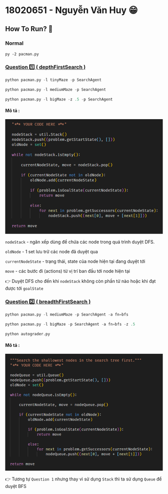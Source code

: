 # 18020651 - Nguyễn Văn Huy 😁

## **How To Run? 🤔**

### Normal

```
py -2 pacman.py
```

### [**Question 1️⃣ ( depthFirstSearch )**](https://github.com/NoCtrlZ1110/Pacman-Search/issues/1)

```python
python pacman.py -l tinyMaze -p SearchAgent
```

```python
python pacman.py -l mediumMaze -p SearchAgent
```

```python
python pacman.py -l bigMaze -z .5 -p SearchAgent
```

#### Mô tả :

![Question 1](./done/question1.png)

`nodeStack` - ngăn xếp dùng để chứa các node trong quá trình duyệt DFS.

`oldNode` - 1 set lưu trữ các node đã duyệt qua

`currentNodeState` - trạng thái, state của node hiện tại đang duyệt tới

`move` - các bước đi (actions) từ vị trí ban đầu tới node hiện tại

👉 Duyệt DFS cho đến khi `nodeStack` không còn phần tử nào hoặc khi đạt được tới `goalState`

### [**Question 2️⃣ ( breadthFirstSearch )**](https://github.com/NoCtrlZ1110/Pacman-Search/issues/2)

```python
python pacman.py -l mediumMaze -p SearchAgent -a fn=bfs
```

```python
python pacman.py -l bigMaze -p SearchAgent -a fn=bfs -z .5
```

```python
python autograder.py
```

#### Mô tả :

![Question 2](./done/question2.png)

👉 Tương tự `Question 1` nhưng thay vì sử dụng `Stack` thì ta sử dụng `Queue` để duyệt BFS
